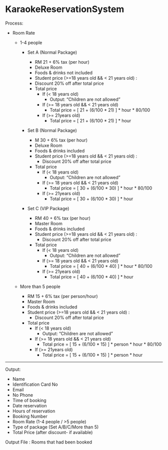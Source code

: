 # KaraokeReservationSystem

Process: 
- Room Rate 
  - 1-4 people
    - Set A (Normal Package)
      - RM 21 + 6% tax (per hour)
      - Deluxe Room
      - Foods & drinks not included
      - Student price (>=18 years old && < 21 years old) : 
      - Discount 20% off after total price
      - Total price
        - If (< 18 years old)
          - Output: “Children are not allowed”
        - If (>= 18 years old && < 21 years old)
          - Total price = [ 21 + (6/100 * 21) ] * hour * 80/100
        - If (>= 21years old)
          - Total price = [ 21 + (6/100 * 21) ] * hour

    - Set B (Normal Package)
      - M 30 + 6% tax (per hour)
      - Deluxe Room
      - Foods & drinks included
      - Student price (>=18 years old && < 21 years old) : 
        - Discount 20% off after total price 
      - Total price
        - If (< 18 years old)
          - Output: “Children are not allowed”
        - If (>= 18 years old && < 21 years old)
          - Total price = [ 30 + (6/100 * 30) ] * hour * 80/100
        - If (>= 21years old)
          - Total price = [ 30 + (6/100 * 30) ] * hour
 
    - Set C (VIP Package)
      - RM 40 + 6% tax (per hour)
      - Master Room 
      - Foods & drinks included
      - Student price (>=18 years old && < 21 years old) : 
         - Discount 20% off after total price 
      - Total price
        - If (< 18 years old)
          - Output: “Children are not allowed”
        - If (>= 18 years old && < 21 years old)
          - Total price = [ 40 + (6/100 * 40) ] * hour * 80/100
        - If (>= 21years old)
          - Total price = [ 40 + (6/100 * 40) ] * hour

  - More than 5 people
    - RM 15 + 6% tax (per person/hour)
    - Master Room
    - Foods & drinks included
    - Student price (>=18 years old && < 21 years old) : 
      - Discount 20% off after total price
    - Total price
      - If (< 18 years old)
        - Output: “Children are not allowed”
      - If (>= 18 years old && < 21 years old)
        - Total price = [ 15 + (6/100 * 15) ] * person * hour * 80/100
      - If (>= 21years old)
        - Total price = [ 15 + (6/100 * 15) ] * person * hour
***

Output: 
- Name
- Identification Card No
- Email
- No Phone
- Time of booking
- Date reservation
- Hours of reservation
- Booking Number
- Room Rate (1-4 people / >5 people) 
- Type of package (Set A/B/C/More than 5)
- Total Price (after discount- if available)

Output File : Rooms that had been booked
